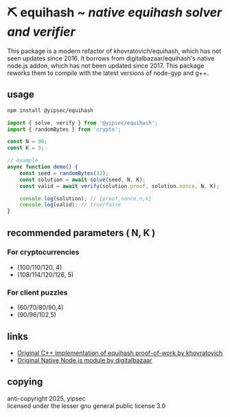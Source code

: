 # ⛏️ equihash ~ *native equihash solver and verifier*

This package is a modern refactor of khovratovich/equihash, which has not seen updates since 2016. It borrows from digitalbazaar/equihash's native node.js addon, which has not been updated since 2017. This package reworks them to compile with the latest versions of node-gyp and g++.

## usage

```sh
npm install @yipsec/equihash
```

```js
import { solve, verify } from '@yipsec/equihash';
import { randomBytes } from 'crypto';

const N = 90;
const K = 5;

// example
async function demo() {
    const seed = randomBytes(32);
    const solution = await solve(seed, N, K);
    const valid = await verify(solution.proof, solution.nonce, N, K);

    console.log(solution); // {proof,nonce,n,k}
    console.log(valid); // true/false
}
```

## recommended parameters ( N, K )

### For cryptocurrencies

* (100/110/120, 4)
* (108/114/120/126, 5)

### For client puzzles

* (60/70/80/90,4)
* (90/96/102,5)

## links

* [Original C++ implementation of equihash proof-of-work by khovratovich](https://github.com/khovratovich/equihash)
* [Original Native Node.js module by digitalbazaar](https://github.com/digitalbazaar/equihash)

## copying

anti-copyright 2025, yipsec  
licensed under the lesser gnu general public license 3.0
